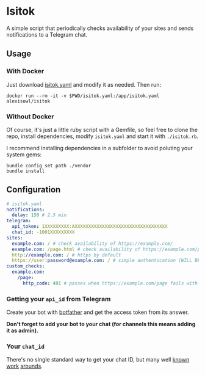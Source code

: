 # Isitok
A simple script that periodically checks availability of your sites and
sends notifications to a Telegram chat.

## Usage
### With Docker
Just download [isitok.yaml](isitok.yaml?raw=1) and modify it as needed. Then run:

```shell
docker run --rm -it -v $PWD/isitok.yaml:/app/isitok.yaml alexisowl/isitok
```

### Without Docker
Of course, it's just a little ruby script with a Gemfile, so feel free to clone the repo,
install dependencies, modify `isitok.yaml` and start it with `./isitok.rb`.

I recommend installing dependencies in a subfolder to avoid poluting your system gems:

```shell
bundle config set path ./vendor
bundle install
```

## Configuration
```yaml
# isitok.yaml
notifications:
  delay: 150 # 2.5 min
telegram:
  api_token: 1XXXXXXXXX:AXXXXXXXXXXXXXXXXXXXXXXXXXXXXXXXXXX
  chat_id: -1001XXXXXXXXX
sites:
  example.com: / # check availability of https://example.com/
  example.com: /page.html # check availability of https://example.com/page.html
  http://example.com: / # https by default
  https://user:password@example.com: / # simple authentication (WILL BE VISIBLE IN NOTIFICATIONS!)
custom_checks:
  example.com:
    /page:
      http_code: 401 # passes when https://example.com/page fails with HTTP 401 (authentication error)
```

### Getting your `api_id` from Telegram

Create your bot with [botfather](https://t.me/botfather) and get the access token from its answer.

**Don't forget to add your bot to your chat (for channels this means adding it as admin).**

### Your `chat_id`

There's no single standard way to get your chat ID, but many well [known](https://gist.github.com/mraaroncruz/e76d19f7d61d59419002db54030ebe35)
[work](https://stackoverflow.com/a/32572159/786948) [arounds](https://stackoverflow.com/a/46247058/786948).
